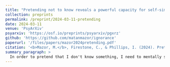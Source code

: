 ```yaml
---
title: "Pretending not to know reveals a powerful capacity for self-simulation"
collection: preprints
permalink: /preprint/2024-03-11-pretending
date: 2024-03-11
venue: 'PsyArXiv'
psyarxiv: 'https://osf.io/preprints/psyarxiv/pgxrz'
github: 'https://github.com/matanmazor/ignorance'
paperurl: '/files/papers/mazor2024pretending.pdf'
citation: '<b>Mazor, M.</b>, Firestone, C., & Phillips, I. (2024). Pretending not to know reveals a powerful capacity for self-simulation.'
summary_paragraph: >
  In order to pretend that I don't know something, I need to mentally simulate what I would do if my knowledge were different than what it is. To do this, I rely on knowledge that I have about my own mind: metacognitive knowledge. Together with [Chaz](https://pbs.jhu.edu/directory/chaz-firestone/) and [Ian](https://www.ianbphillips.com/), we quantified people's metacognition by measuring their ability to pretend they don't know something. Specifically, we had them play rounds of Hangman ("reveal the hidden word with as few letter guesses as possible") and Battleship ("reveal the hidden ships in the grid with as few cell guesses as possible"). We then compared their behaviour in real games against their behaviour in pretend games, in which we told them what the word was, or where the ships were hidden, but asked them to behave as they would if they didn't have this information. We found a remarkable capacity for self-simulation, but also identified important limitations: pretenders had a tendency to over-act, and were sub-optimal in their taking-in of new information.
---
```

